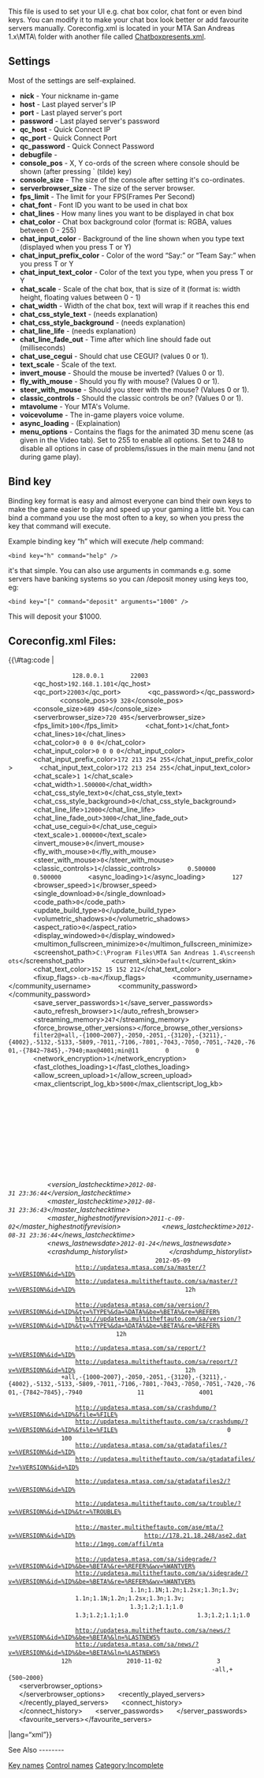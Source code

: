This file is used to set your UI e.g. chat box color, chat font or even bind keys. You can modify it to make your chat box look better or add favourite servers manually. Coreconfig.xml is located in your MTA San Andreas 1.x\\MTA\\ folder with another file called [Chatboxpresents.xml](/Chatboxpresents.xml.md "wikilink").

Settings
--------

Most of the settings are self-explained.

-   **nick** - Your nickname in-game
-   **host** - Last played server's IP
-   **port** - Last played server's port
-   **password** - Last played server's password
-   **qc\_host** - Quick Connect IP
-   **qc\_port** - Quick Connect Port
-   **qc\_password** - Quick Connect Password
-   **debugfile** -
-   **console\_pos** - X, Y co-ords of the screen where console should be shown (after pressing \` (tilde) key)
-   **console\_size** - The size of the console after setting it's co-ordinates.
-   **serverbrowser\_size** - The size of the server browser.
-   **fps\_limit** - The limit for your FPS(Frames Per Second)
-   **chat\_font** - Font ID you want to be used in chat box
-   **chat\_lines** - How many lines you want to be displayed in chat box
-   **chat\_color** - Chat box background color (format is: RGBA, values between 0 - 255)
-   **chat\_input\_color** - Background of the line shown when you type text (displayed when you press T or Y)
-   **chat\_input\_prefix\_color** - Color of the word “Say:” or “Team Say:” when you press T or Y
-   **chat\_input\_text\_color** - Color of the text you type, when you press T or Y
-   **chat\_scale** - Scale of the chat box, that is size of it (format is: width height, floating values between 0 - 1)
-   **chat\_width** - Width of the chat box, text will wrap if it reaches this end
-   **chat\_css\_style\_text** - (needs explanation)
-   **chat\_css\_style\_background** - (needs explanation)
-   **chat\_line\_life** - (needs explanation)
-   **chat\_line\_fade\_out** - Time after which line should fade out (milliseconds)
-   **chat\_use\_cegui** - Should chat use CEGUI? (values 0 or 1).
-   **text\_scale** - Scale of the text.
-   **invert\_mouse** - Should the mouse be inverted? (Values 0 or 1).
-   **fly\_with\_mouse** - Should you fly with mouse? (Values 0 or 1).
-   **steer\_with\_mouse** - Should you steer with the mouse? (Values 0 or 1).
-   **classic\_controls** - Should the classic controls be on? (Values 0 or 1).
-   **mtavolume** - Your MTA's Volume.
-   **voicevolume** - The in-game players voice volume.
-   **async\_loading** - (Explaination)
-   **menu\_options** - Contains the flags for the animated 3D menu scene (as given in the Video tab). Set to 255 to enable all options. Set to 248 to disable all options in case of problems/issues in the main menu (and not during game play).

Bind key
--------

Binding key format is easy and almost everyone can bind their own keys to make the game easier to play and speed up your gaming a little bit. You can bind a command you use the most often to a key, so when you press the key that command will execute.

Example binding key “h” which will execute /help command:

    <bind key="h" command="help" />

it's that simple. You can also use arguments in commands e.g. some servers have banking systems so you can /deposit money using keys too, eg:

    <bind key="[" command="deposit" arguments="1000" />

This will deposit your $1000.

Coreconfig.xml Files:
---------------------

<section name="1.4" class="client">
{{\#tag:code | <mainconfig>

`   `<settings>
`       `<nick></nick>
`       `<host>`128.0.0.1`</host>
`       `<port>`22003`</port>
`       `<password></password>
`       `<qc_host>`192.168.1.101`</qc_host>
`       `<qc_port>`22003`</qc_port>
`       `<qc_password></qc_password>
`       `<debugfile></debugfile>
`       `<console_pos>`59 328`</console_pos>
`       `<console_size>`689 450`</console_size>
`       `<serverbrowser_size>`720 495`</serverbrowser_size>
`       `<fps_limit>`100`</fps_limit>
`       `<chat_font>`1`</chat_font>
`       `<chat_lines>`10`</chat_lines>
`       `<chat_color>`0 0 0 0`</chat_color>
`       `<chat_input_color>`0 0 0 0`</chat_input_color>
`       `<chat_input_prefix_color>`172 213 254 255`</chat_input_prefix_color>
`       `<chat_input_text_color>`172 213 254 255`</chat_input_text_color>
`       `<chat_scale>`1 1`</chat_scale>
`       `<chat_width>`1.500000`</chat_width>
`       `<chat_css_style_text>`0`</chat_css_style_text>
`       `<chat_css_style_background>`0`</chat_css_style_background>
`       `<chat_line_life>`12000`</chat_line_life>
`       `<chat_line_fade_out>`3000`</chat_line_fade_out>
`       `<chat_use_cegui>`0`</chat_use_cegui>
`       `<text_scale>`1.000000`</text_scale>
`       `<invert_mouse>`0`</invert_mouse>
`       `<fly_with_mouse>`0`</fly_with_mouse>
`       `<steer_with_mouse>`0`</steer_with_mouse>
`       `<classic_controls>`1`</classic_controls>
`       `<mtavolume>`0.500000`</mtavolume>
`       `<voicevolume>`0.500000`</voicevolume>
`       `<async_loading>`1`</async_loading>
`       `<mapalpha>`127`</mapalpha>
`       `<browser_speed>`1`</browser_speed>
`       `<single_download>`0`</single_download>
`       `<code_path>`0`</code_path>
`       `<update_build_type>`0`</update_build_type>
`       `<volumetric_shadows>`0`</volumetric_shadows>
`       `<aspect_ratio>`0`</aspect_ratio>
`       `<display_windowed>`0`</display_windowed>
`       `<multimon_fullscreen_minimize>`0`</multimon_fullscreen_minimize>
`       `<screenshot_path>`C:\Program Files\MTA San Andreas 1.4\screenshots`</screenshot_path>
`       `<current_skin>`Default`</current_skin>
`       `<chat_text_color>`152 15 152 212`</chat_text_color>
`       `<fixup_flags>`-cb-ma`</fixup_flags>
`       `<community_username></community_username>
`       `<community_password></community_password>
`       `<save_server_passwords>`1`</save_server_passwords>
`       `<auto_refresh_browser>`1`</auto_refresh_browser>
`       `<streaming_memory>`247`</streaming_memory>
`       `<force_browse_other_versions></force_browse_other_versions>
`       `<reportsettings>`filter2@+all,-{1000~2007},-2050,-2051,-{3120},-{3211},-{4002},-5132,-5133,-5809,-7011,-7106,-7801,-7043,-7050,-7051,-7420,-7601,-{7842~7845},-7940;max@4001;min@11`</reportsettings>
`       `<anisotropic>`0`</anisotropic>
`       `<grass>`0`</grass>
`       `<network_encryption>`1`</network_encryption>
`       `<fast_clothes_loading>`1`</fast_clothes_loading>
`       `<allow_screen_upload>`1`</allow_screen_upload>
`       `<max_clientscript_log_kb>`5000`</max_clientscript_log_kb>
`   `</settings>
`   `<binds>
`       `<bind key="num_0" control="fire"></bind>
`       `<bind key="lctrl" control="fire"></bind>
`       `<bind key="mouse1" control="fire"></bind>
`       `<bind key="e" control="next_weapon"></bind>
`       `<bind key="num_enter" control="next_weapon"></bind>
`       `<bind key="q" control="previous_weapon"></bind>
`       `<bind key="num_dec" control="previous_weapon"></bind>
`       `<bind key="arrow_u" control="forwards"></bind>
`       `<bind key="w" control="forwards"></bind>
`       `<bind key="arrow_d" control="backwards"></bind>
`       `<bind key="s" control="backwards"></bind>
`       `<bind key="arrow_l" control="left"></bind>
`       `<bind key="a" control="left"></bind>
`       `<bind key="arrow_r" control="right"></bind>
`       `<bind key="d" control="right"></bind>
`       `<bind key="pgup" control="zoom_in"></bind>
`       `<bind key="x" control="zoom_in"></bind>
`       `<bind key="mouse_wheel_up" control="zoom_in"></bind>
`       `<bind key="pgdn" control="zoom_out"></bind>
`       `<bind key="z" control="zoom_out"></bind>
`       `<bind key="mouse_wheel_down" control="zoom_out"></bind>
`       `<bind key="enter" control="enter_exit"></bind>
`       `<bind key="v" control="change_camera"></bind>
`       `<bind key="home" control="change_camera"></bind>
`       `<bind key="space" control="jump"></bind>
`       `<bind key="lshift" control="sprint"></bind>
`       `<bind key="mouse3" control="look_behind"></bind>
`       `<bind key="c" control="crouch"></bind>
`       `<bind key="tab" control="action"></bind>
`       `<bind key="lalt" control="walk"></bind>
`       `<bind key="rctrl" control="vehicle_fire"></bind>
`       `<bind key="lalt" control="vehicle_fire"></bind>
`       `<bind key="mouse1" control="vehicle_fire"></bind>
`       `<bind key="lctrl" control="vehicle_secondary_fire"></bind>
`       `<bind key="num_0" control="vehicle_secondary_fire"></bind>
`       `<bind key="a" control="vehicle_left"></bind>
`       `<bind key="arrow_l" control="vehicle_left"></bind>
`       `<bind key="d" control="vehicle_right"></bind>
`       `<bind key="arrow_r" control="vehicle_right"></bind>
`       `<bind key="arrow_u" control="steer_forward"></bind>
`       `<bind key="arrow_d" control="steer_back"></bind>
`       `<bind key="w" control="accelerate"></bind>
`       `<bind key="s" control="brake_reverse"></bind>
`       `<bind key="x" control="radio_next"></bind>
`       `<bind key="z" control="radio_previous"></bind>
`       `<bind key="F5" control="radio_user_track_skip"></bind>
`       `<bind key="h" control="horn"></bind>
`       `<bind key="2" control="sub_mission"></bind>
`       `<bind key="num_add" control="sub_mission"></bind>
`       `<bind key="space" control="handbrake"></bind>
`       `<bind key="rctrl" control="handbrake"></bind>
`       `<bind key="q" control="vehicle_look_left"></bind>
`       `<bind key="e" control="vehicle_look_right"></bind>
`       `<bind key="mouse3" control="vehicle_look_behind"></bind>
`       `<bind key="mouse2" control="vehicle_mouse_look"></bind>
`       `<bind key="num_4" control="special_control_left"></bind>
`       `<bind key="num_6" control="special_control_right"></bind>
`       `<bind key="num_2" control="special_control_down"></bind>
`       `<bind key="end" control="special_control_down"></bind>
`       `<bind key="num_8" control="special_control_up"></bind>
`       `<bind key="delete" control="special_control_up"></bind>
`       `<bind key="delete" control="aim_weapon"></bind>
`       `<bind key="capslock" control="aim_weapon"></bind>
`       `<bind key="mouse2" control="aim_weapon"></bind>
`       `<bind key="y" control="conversation_yes"></bind>
`       `<bind key="n" control="conversation_no"></bind>
`       `<bind key="g" control="group_control_forwards"></bind>
`       `<bind key="h" control="group_control_back"></bind>
`       `<bind key="g" state="down" command="enter_passenger" arguments=""></bind>
`       `<bind key="t" state="down" command="chatbox" arguments="chatboxsay"></bind>
`       `<bind key="y" state="down" command="chatbox" arguments="teamsay 255 0 0"></bind>
`       `<bind key="F11" state="down" command="radar" arguments="-1"></bind>
`       `<bind key="num_add" state="down" command="radar_zoom_in" arguments=""></bind>
`       `<bind key="num_sub" state="down" command="radar_zoom_out" arguments=""></bind>
`       `<bind key="num_8" state="down" command="radar_move_north" arguments=""></bind>
`       `<bind key="num_2" state="down" command="radar_move_south" arguments=""></bind>
`       `<bind key="num_6" state="down" command="radar_move_east" arguments=""></bind>
`       `<bind key="num_4" state="down" command="radar_move_west" arguments=""></bind>
`       `<bind key="num_0" state="down" command="radar_attach" arguments=""></bind>
`       `<bind key="z" state="down" command="voiceptt" arguments="1"></bind>
`       `<bind key="z" state="up" command="voiceptt" arguments="0"></bind>
`       `<bind key="pgup" state="down" command="chatscrollup" arguments="1"></bind>
`       `<bind key="pgup" state="up" command="chatscrollup" arguments="0"></bind>
`       `<bind key="pgdn" state="down" command="chatscrolldown" arguments="-1"></bind>
`       `<bind key="pgdn" state="up" command="chatscrolldown" arguments="0"></bind>
`       `<bind key="pgup" state="down" command="debugscrollup" arguments="1"></bind>
`       `<bind key="pgup" state="up" command="debugscrollup" arguments="0"></bind>
`       `<bind key="pgdn" state="down" command="debugscrolldown" arguments="-1"></bind>
`       `<bind key="pgdn" state="up" command="debugscrolldown" arguments="0"></bind>
`       `<bind key="num_div" state="down" command="radar_opacity_down" arguments=""></bind>
`       `<bind key="num_mul" state="down" command="radar_opacity_up" arguments=""></bind>
`       `<bind key="num_1" state="down" command="radar_help" arguments=""></bind>
`       `<bind key="F12" state="down" command="screenshot" arguments=""></bind>
`   `</binds>
`   `<updater>
`       `<var>
`           `<version_lastchecktime>`2012-08-31 23:36:44`</version_lastchecktime>
`           `<master_lastchecktime>`2012-08-31 23:36:43`</master_lastchecktime>
`           `<master_highestnotifyrevision>`2011-c-09-02`</master_highestnotifyrevision>
`           `<news_lastchecktime>`2012-08-31 23:36:44`</news_lastchecktime>
`           `<news_lastnewsdate>`2012-01-24`</news_lastnewsdate>
`           `<crashdump_historylist>
`           `</crashdump_historylist>
`       `</var>
`       `<mastercache>
`           `<master>
`               `<revision>`2012-05-09`</revision>
`               `<serverlist>
`                   `<server>[`http://updatesa.mtasa.com/sa/master/?v=%VERSION%&id=%ID%`](http://updatesa.mtasa.com/sa/master/?v=%VERSION%&id=%ID%)</server>
`                   `<server>[`http://updatesa.multitheftauto.com/sa/master/?v=%VERSION%&id=%ID%`](http://updatesa.multitheftauto.com/sa/master/?v=%VERSION%&id=%ID%)</server>
`               `</serverlist>
`               `<interval>`12h`</interval>
`           `</master>
`           `<version>
`               `<serverlist>
`                   `<server priority="3">[`http://updatesa.mtasa.com/sa/version/?v=%VERSION%&id=%ID%&ty=%TYPE%&da=%DATA%&be=%BETA%&re=%REFER%`](http://updatesa.mtasa.com/sa/version/?v=%VERSION%&id=%ID%&ty=%TYPE%&da=%DATA%&be=%BETA%&re=%REFER%)</server>
`                   `<server priority="4">[`http://updatesa.multitheftauto.com/sa/version/?v=%VERSION%&id=%ID%&ty=%TYPE%&da=%DATA%&be=%BETA%&re=%REFER%`](http://updatesa.multitheftauto.com/sa/version/?v=%VERSION%&id=%ID%&ty=%TYPE%&da=%DATA%&be=%BETA%&re=%REFER%)</server>
`               `</serverlist>
`               `<interval>`12h`</interval>
`           `</version>
`           `<report>
`               `<serverlist>
`                   `<server>[`http://updatesa.mtasa.com/sa/report/?v=%VERSION%&id=%ID%`](http://updatesa.mtasa.com/sa/report/?v=%VERSION%&id=%ID%)</server>
`                   `<server>[`http://updatesa.multitheftauto.com/sa/report/?v=%VERSION%&id=%ID%`](http://updatesa.multitheftauto.com/sa/report/?v=%VERSION%&id=%ID%)</server>
`               `</serverlist>
`               `<interval>`12h`</interval>
`               `<filter2>`+all,-{1000~2007},-2050,-2051,-{3120},-{3211},-{4002},-5132,-5133,-5809,-7011,-7106,-7801,-7043,-7050,-7051,-7420,-7601,-{7842~7845},-7940`</filter2>
`               `<minsize>`11`</minsize>
`               `<maxsize>`4001`</maxsize>
`           `</report>
`           `<crashdump>
`               `<serverlist>
`                   `<server priority="3">[`http://updatesa.mtasa.com/sa/crashdump/?v=%VERSION%&id=%ID%&file=%FILE%`](http://updatesa.mtasa.com/sa/crashdump/?v=%VERSION%&id=%ID%&file=%FILE%)</server>
`                   `<server priority="4">[`http://updatesa.multitheftauto.com/sa/crashdump/?v=%VERSION%&id=%ID%&file=%FILE%`](http://updatesa.multitheftauto.com/sa/crashdump/?v=%VERSION%&id=%ID%&file=%FILE%)</server>
`               `</serverlist>
`               `<duplicates>`0`</duplicates>
`               `<maxhistorylength>`100`</maxhistorylength>
`           `</crashdump>
`           `<gtadatafiles>
`               `<serverlist>
`                   `<server priority="3">[`http://updatesa.mtasa.com/sa/gtadatafiles/?v=%VERSION%&id=%ID%`](http://updatesa.mtasa.com/sa/gtadatafiles/?v=%VERSION%&id=%ID%)</server>
`                   `<server priority="4">[`http://updatesa.multitheftauto.com/sa/gtadatafiles/?v=%VERSION%&id=%ID%`](http://updatesa.multitheftauto.com/sa/gtadatafiles/?v=%VERSION%&id=%ID%)</server>
`               `</serverlist>
`           `</gtadatafiles>
`           `<gtadatafiles2>
`               `<serverlist>
`                   `<server priority="3">[`http://updatesa.mtasa.com/sa/gtadatafiles2/?v=%VERSION%&id=%ID%`](http://updatesa.mtasa.com/sa/gtadatafiles2/?v=%VERSION%&id=%ID%)</server>
`               `</serverlist>
`           `</gtadatafiles2>
`           `<trouble>
`               `<serverlist>
`                   `<server>[`http://updatesa.multitheftauto.com/sa/trouble/?v=%VERSION%&id=%ID%&tr=%TROUBLE%`](http://updatesa.multitheftauto.com/sa/trouble/?v=%VERSION%&id=%ID%&tr=%TROUBLE%)</server>
`               `</serverlist>
`           `</trouble>
`           `<ase>
`               `<serverlist>
`                   `<server priority="3">[`http://master.multitheftauto.com/ase/mta/?v=%VERSION%&id=%ID%`](http://master.multitheftauto.com/ase/mta/?v=%VERSION%&id=%ID%)</server>
`                   `<server priority="3">[`http://178.21.18.248/ase2.dat`](http://178.21.18.248/ase2.dat)</server>
`                   `<server priority="4">[`http://1mgg.com/affil/mta`](http://1mgg.com/affil/mta)</server>
`               `</serverlist>
`           `</ase>
`           `<sidegrade>
`               `<serverlist>
`                   `<server priority="3">[`http://updatesa.mtasa.com/sa/sidegrade/?v=%VERSION%&id=%ID%&be=%BETA%&re=%REFER%&wv=%WANTVER%`](http://updatesa.mtasa.com/sa/sidegrade/?v=%VERSION%&id=%ID%&be=%BETA%&re=%REFER%&wv=%WANTVER%)</server>
`                   `<server priority="4">[`http://updatesa.multitheftauto.com/sa/sidegrade/?v=%VERSION%&id=%ID%&be=%BETA%&re=%REFER%&wv=%WANTVER%`](http://updatesa.multitheftauto.com/sa/sidegrade/?v=%VERSION%&id=%ID%&be=%BETA%&re=%REFER%&wv=%WANTVER%)</server>
`               `</serverlist>
`               `<nobrowselist>
`                   `<nobrowse version="1.0">`1.1n;1.1N;1.2n;1.2sx;1.3n;1.3v;`</nobrowse>
`                   `<nobrowse version="1.1">`1.1n;1.1N;1.2n;1.2sx;1.3n;1.3v;`</nobrowse>
`               `</nobrowselist>
`               `<onlybrowselist>
`                   `<onlybrowse version="1.1">`1.3;1.2;1.1;1.0`</onlybrowse>
`                   `<onlybrowse version="1.2">`1.3;1.2;1.1;1.0`</onlybrowse>
`                   `<onlybrowse version="1.3">`1.3;1.2;1.1;1.0`</onlybrowse>
`               `</onlybrowselist>
`           `</sidegrade>
`           `<news>
`               `<serverlist>
`                   `<server priority="3">[`http://updatesa.multitheftauto.com/sa/news/?v=%VERSION%&id=%ID%&be=%BETA%&ln=%LASTNEWS%`](http://updatesa.multitheftauto.com/sa/news/?v=%VERSION%&id=%ID%&be=%BETA%&ln=%LASTNEWS%)</server>
`                   `<server priority="4">[`http://updatesa.mtasa.com/sa/news/?v=%VERSION%&id=%ID%&be=%BETA%&ln=%LASTNEWS%`](http://updatesa.mtasa.com/sa/news/?v=%VERSION%&id=%ID%&be=%BETA%&ln=%LASTNEWS%)</server>
`               `</serverlist>
`               `<interval>`12h`</interval>
`               `<oldestpost>`2010-11-02`</oldestpost>
`               `<maxhistorylength>`3`</maxhistorylength>
`           `</news>
`           `<misc>
`               `<debug>
`                   `<filter2>`-all,+{500~2000}`</filter2>
`               `</debug>
`           `</misc>
`       `</mastercache>
`   `</updater>
`   `<serverbrowser_options>
`       `<list id="0" include_empty="1" include_full="1" include_locked="1"></list>
`       `<list id="1" include_empty="1" include_full="1" include_locked="1" active="1"></list>
`       `<list id="2" include_empty="1" include_full="1" include_locked="1" include_offline="1"></list>
`       `<list id="3" include_empty="1" include_full="1" include_locked="1" include_offline="1"></list>
`   `</serverbrowser_options>
`   `<recently_played_servers>
`   `</recently_played_servers>
`   `<connect_history>
`   `</connect_history>
`   `<server_passwords>
`   `</server_passwords>
`   `<favourite_servers></favourite_servers>

</mainconfig> |lang=“xml”}}

</section>
See Also
--------

[Key names](/Key_names.md "wikilink")
[Control names](/Control_names.md "wikilink") [Category:Incomplete](/Category:Incomplete.md "wikilink")

